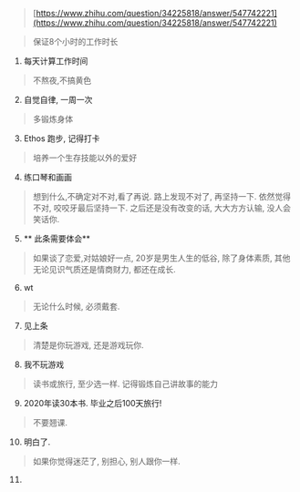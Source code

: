 >[https://www.zhihu.com/question/34225818/answer/547742221](https://www.zhihu.com/question/34225818/answer/547742221)


> 保证8个小时的工作时长
1. 每天计算工作时间

> 不熬夜,不搞黄色
2. 自觉自律, 一周一次

> 多锻炼身体
3. Ethos 跑步, 记得打卡

> 培养一个生存技能以外的爱好
4. 练口琴和画画

> 想到什么,不确定对不对,看了再说. 路上发现不对了, 再坚持一下. 依然觉得不对, 咬咬牙最后坚持一下. 之后还是没有改变的话, 大大方方认输, 没人会笑话你.
5. ** 此条需要体会**

>如果谈了恋爱,对姑娘好一点, 20岁是男生人生的低谷, 除了身体素质, 其他无论见识气质还是情商财力, 都还在成长.
6. wt

> 无论什么时候, 必须戴套.
7. 见上条

> 清楚是你玩游戏, 还是游戏玩你.
8. 我不玩游戏

> 读书或旅行, 至少选一样. 记得锻炼自己讲故事的能力
9. 2020年读30本书. 毕业之后100天旅行!

> 不要翘课.
10. 明白了.

> 如果你觉得迷茫了, 别担心, 别人跟你一样.
11.

>
<!--stackedit_data:
eyJoaXN0b3J5IjpbMTM0MzQ4Njk3M119
-->